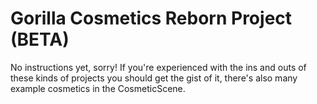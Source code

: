 # Gorilla Cosmetics Reborn Project (BETA)
No instructions yet, sorry! If you're experienced with the ins and outs of these kinds of projects you should get the gist of it, there's also many example cosmetics in the CosmeticScene.